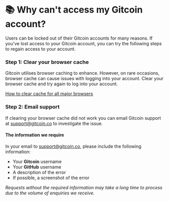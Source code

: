 # 📚 Why can't access my Gitcoin account?

Users can be locked out of their Gitcoin accounts for many reasons. If you've lost access to your Gitcoin account, you can try the following steps to regain access to your account.

### Step 1: Clear your browser cache

Gitcoin utilises browser caching to enhance. However, on rare occasions, browser cache can cause issues with logging into your account. Clear your browser cache and try again to log into your account.

[How to clear cache for all major browsers](https://kinsta.com/knowledgebase/how-to-clear-browser-cache/)



### Step 2: Email support

If clearing your browser cache did not work you can email Gitcoin support at [support@gitcoin.co](mailto:support@gitcoin.co) to investigate the issue.

#### The information we require

In your email to [support@gitcoin.co](mailto:support@gitcoin.co), please include the following information:

* Your **Gitcoin** username
* Your **GitHub** username
* A description of the error&#x20;
* If possible, a screenshot of the error&#x20;

_Requests without the required information may take a long time to process due to the volume of enquiries we receive._

